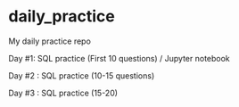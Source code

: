 # daily_practice
My daily practice repo

Day #1: SQL practice (First 10 questions) / Jupyter notebook

Day #2 : SQL practice (10-15 questions)

Day #3 : SQL practice (15-20)
